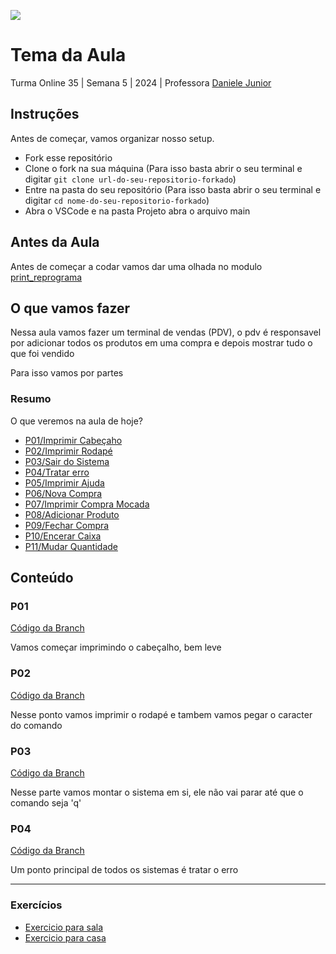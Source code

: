![](https://github.com/reprograma/on35-python-s05-projeto-guiado-I/blob/main/assets/reprograma-fundos-claros.png?raw=true)

# Tema da Aula

Turma Online 35 | Semana 5 | 2024 | Professora [Daniele Junior](https://github.com/DaniDJunior " Daniele Junior")

## Instruções
Antes de começar, vamos organizar nosso setup.
* Fork esse repositório 
* Clone o fork na sua máquina (Para isso basta abrir o seu terminal e digitar `git clone url-do-seu-repositorio-forkado`)
* Entre na pasta do seu repositório (Para isso basta abrir o seu terminal e digitar `cd nome-do-seu-repositorio-forkado`)
* Abra o VSCode e na pasta Projeto abra o arquivo main

## Antes da Aula
Antes de começar a codar vamos dar uma olhada no modulo [print_reprograma](https://github.com/reprograma/on35-python-s05-projeto-guiado-I/tree/main/material "print_reprograma")

## O que vamos fazer
Nessa aula vamos fazer um terminal de vendas (PDV), o pdv é responsavel por adicionar todos os produtos em uma compra e depois mostrar tudo o que foi vendido

Para isso vamos por partes

### Resumo
O que veremos na aula de hoje?
* [P01/Imprimir Cabeçaho](#P01)
* [P02/Imprimir Rodapé](#P02)
* [P03/Sair do Sistema](#P03)
* [P04/Tratar erro](#P04)
* [P05/Imprimir Ajuda](#P05)
* [P06/Nova Compra](#P06)
* [P07/Imprimir Compra Mocada](#P07)
* [P08/Adicionar Produto](#P08)
* [P09/Fechar Compra](#P09)
* [P10/Encerar Caixa](#P10)
* [P11/Mudar Quantidade](#P11)

## Conteúdo

### P01

[Código da Branch](https://github.com/reprograma/on35-python-s05-projeto-guiado-I/tree/P01/Imprimir-Cabecalho "Código da Branch")

Vamos começar imprimindo o cabeçalho, bem leve

### P02

[Código da Branch](https://github.com/reprograma/on35-python-s05-projeto-guiado-I/tree/P02/Imprime-Rodap%C3%A9 "Código da Branch")

Nesse ponto vamos imprimir o rodapé e tambem vamos pegar o caracter do comando
### P03

[Código da Branch](https://github.com/reprograma/on35-python-s05-projeto-guiado-I/tree/P02/Imprime-Rodap%C3%A9 "Código da Branch")

Nesse parte vamos montar o sistema em si, ele não vai parar até que o comando seja 'q'
### P04

[Código da Branch](https://github.com/reprograma/on35-python-s05-projeto-guiado-I/tree/P02/Imprime-Rodap%C3%A9 "Código da Branch")

Um ponto principal de todos os sistemas é tratar o erro
***
### Exercícios 
* [Exercicio para sala](https://github.com/mflilian/repo-example/tree/main/exercicios/para-sala)
* [Exercicio para casa](https://github.com/mflilian/repo-example/tree/main/exercicios/para-casa)